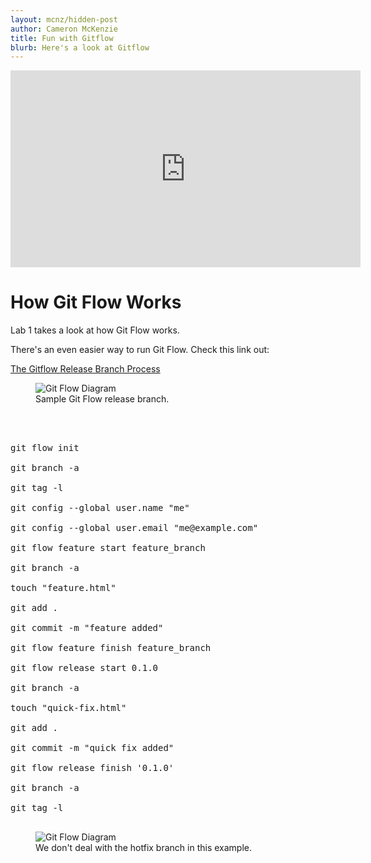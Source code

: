 ```yaml
---
layout: mcnz/hidden-post
author: Cameron McKenzie
title: Fun with Gitflow
blurb: Here's a look at Gitflow
---
```


<div class="embed-responsive embed-responsive-16by9">
<iframe width="560" height="315" src="https://www.youtube.com/embed/eNrjux4sgWw" frameborder="0" allow="accelerometer; autoplay; clipboard-write; encrypted-media; gyroscope; picture-in-picture" allowfullscreen></iframe>
</div>

# How Git Flow Works

Lab 1 takes a look at how Git Flow works. 

There's an even easier way to run Git Flow. Check this link out:

[The Gitflow Release Branch Process](https://www.theserverside.com/blog/Coffee-Talk-Java-News-Stories-and-Opinions/Gitflow-release-branch-process-start-finish)

<figure class="figure">
  <img src="https://itknowledgeexchange.techtarget.com/coffee-talk/files/2021/01/gitflow-release-branch.jpg" alt="Git Flow Diagram" class="img-fluid mx-auto d-block img-thumbnail rounded ">
  <figcaption class="figure-caption">Sample Git Flow release branch.</figcaption>
</figure>

<pre>



git flow init

git branch -a

git tag -l

git config --global user.name "me"

git config --global user.email "me@example.com"

git flow feature start feature_branch

git branch -a

touch "feature.html"

git add .

git commit -m "feature added"

git flow feature finish feature_branch

git flow release start 0.1.0

git branch -a

touch "quick-fix.html"

git add .

git commit -m "quick fix added"

git flow release finish '0.1.0'

git branch -a

git tag -l

</pre>


<figure class="figure">
  <img src="https://itknowledgeexchange.techtarget.com/coffee-talk/files/2021/01/gitflow-hotfix-branch-diagram.jpg" alt="Git Flow Diagram" class="img-fluid mx-auto d-block img-thumbnail rounded ">
  <figcaption class="figure-caption">We don't deal with the hotfix branch in this example.</figcaption>
</figure>
